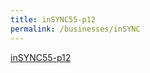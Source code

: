 ```yaml
---
title: inSYNC55-p12
permalink: /businesses/inSYNC
---
```


[inSYNC55-p12](/documents/news-and-media/Issue55-P12.pdf)
